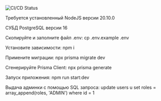 ![CI/CD Status](https://github.com/vetrovegor/muscle-feed-backend/actions/workflows/deploy.yml/badge.svg)

Требуется установленный NodeJS версии 20.10.0

СУБД PostgreSQL версии 16

Скопируйте и заполните файл .env:
cp .env.example .env

Установите зависимости:
npm i

Примените миграции:
npx prisma migrate dev

Сгенерируйте Prisma Client:
npx prisma generate

Запуск приложения:
npm run start:dev

Выдача админки с помощью SQL запроса:
update users u 
set roles = array_append(roles, 'ADMIN')
where id = 1